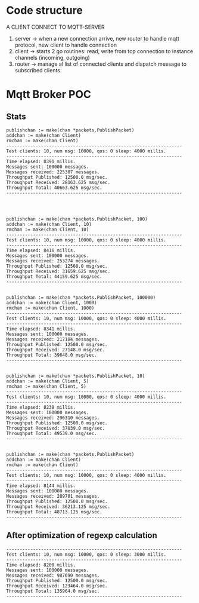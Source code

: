 # Code structure

A CLIENT CONNECT TO MQTT-SERVER
1. server -> when a new connection arrive, new router to handle mqtt protocol, new client to handle connection 
2. client -> starts 2 go routines: read, write from tcp connection to instance channels (incoming, outgoing)
3. router -> manage al list of connected clients and dispatch message to subscribed clients.

# Mqtt Broker POC

## Stats

    publishchan := make(chan *packets.PublishPacket)
    addchan := make(chan Client)
    rmchan := make(chan Client)
    ------------------------------------------------------------------
    Test clients: 10, num msg: 10000, qos: 0 sleep: 4000 millis.
    ------------------------------------------------------------------
    Time elapsed: 8391 millis.
    Messages sent: 100000 messages.
    Messages received: 225307 messages.
    Throughput Published: 12500.0 msg/sec.
    Throughput Received: 28163.625 msg/sec.
    Throughput Total: 40663.625 msg/sec.
    ------------------------------------------------------------------
    
    
    
    
    publishchan := make(chan *packets.PublishPacket, 100)
    addchan := make(chan Client, 10)
    rmchan := make(chan Client, 10)
    ------------------------------------------------------------------
    Test clients: 10, num msg: 10000, qos: 0 sleep: 4000 millis.
    ------------------------------------------------------------------
    Time elapsed: 8416 millis.
    Messages sent: 100000 messages.
    Messages received: 253274 messages.
    Throughput Published: 12500.0 msg/sec.
    Throughput Received: 31659.625 msg/sec.
    Throughput Total: 44159.625 msg/sec.
    ------------------------------------------------------------------
    
    
    publishchan := make(chan *packets.PublishPacket, 100000)
    addchan := make(chan Client, 1000)
    rmchan := make(chan Client, 1000)
    ------------------------------------------------------------------
    Test clients: 10, num msg: 10000, qos: 0 sleep: 4000 millis.
    ------------------------------------------------------------------
    Time elapsed: 8341 millis.
    Messages sent: 100000 messages.
    Messages received: 217184 messages.
    Throughput Published: 12500.0 msg/sec.
    Throughput Received: 27148.0 msg/sec.
    Throughput Total: 39648.0 msg/sec.
    ------------------------------------------------------------------


	publishchan := make(chan *packets.PublishPacket, 10)
	addchan := make(chan Client, 5)
	rmchan := make(chan Client, 5)
    ------------------------------------------------------------------
    Test clients: 10, num msg: 10000, qos: 0 sleep: 4000 millis.
    ------------------------------------------------------------------
    Time elapsed: 8238 millis.
    Messages sent: 100000 messages.
    Messages received: 296310 messages.
    Throughput Published: 12500.0 msg/sec.
    Throughput Received: 37039.0 msg/sec.
    Throughput Total: 49539.0 msg/sec.
    ------------------------------------------------------------------
    
    
    publishchan := make(chan *packets.PublishPacket)
    addchan := make(chan Client)
    rmchan := make(chan Client)
    ------------------------------------------------------------------
    Test clients: 10, num msg: 10000, qos: 0 sleep: 4000 millis.
    ------------------------------------------------------------------
    Time elapsed: 8144 millis.
    Messages sent: 100000 messages.
    Messages received: 289701 messages.
    Throughput Published: 12500.0 msg/sec.
    Throughput Received: 36213.125 msg/sec.
    Throughput Total: 48713.125 msg/sec.
    ------------------------------------------------------------------
    
    
## After optimization of regexp calculation

    ------------------------------------------------------------------
    Test clients: 10, num msg: 10000, qos: 0 sleep: 3000 millis.
    ------------------------------------------------------------------
    Time elapsed: 8200 millis.
    Messages sent: 100000 messages.
    Messages received: 987690 messages.
    Throughput Published: 12500.0 msg/sec.
    Throughput Received: 123464.0 msg/sec.
    Throughput Total: 135964.0 msg/sec.
    ------------------------------------------------------------------